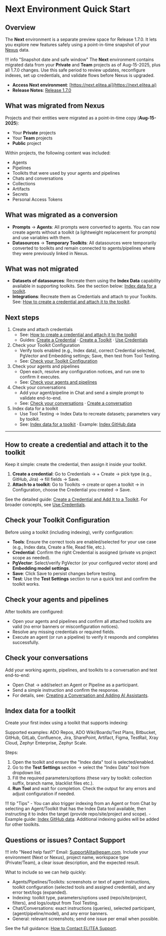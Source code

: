 # Next Environment Quick Start

## Overview

The **Next** environment is a separate preview space for Release 1.7.0. It lets you explore new features safely using a point-in-time snapshot of your [Nexus](https://nexus.elitea.ai) data.

!!! info "Snapshot date and safe window"
	 The **Next** environment contains migrated data from your **Private** and **Team** projects as of Aug-15-2025, plus all 1.7.0 changes. Use this safe period to review updates, reconfigure indexes, set up credentials, and validate flows before Nexus is upgraded.

- **Access Next environment**: [https://next.elitea.ai](https://next.elitea.ai)
- **Release Notes**: [Release 1.7.0](../release-notes/rn_current.md)

## What was migrated from Nexus

Projects and their entities were migrated as a point-in-time copy (**Aug-15-2025**):

- Your **Private** projects
- Your **Team** projects
- **Public** project

Within projects, the following content was included:

- Agents
- Pipelines
- Toolkits that were used by your agents and pipelines
- Chats and conversations
- Collections
- Artifacts
- Secrets
- Personal Access Tokens

## What was migrated as a conversion

- **Prompts** → **Agents**: All prompts were converted to agents. You can now create agents without a toolkit (a lightweight replacement for prompts) and use variables with them.
- **Datasources** → **Temporary Toolkits**: All datasources were temporarily converted to toolkits and remain connected to agents/pipelines where they were previously linked in Nexus.

## What was not migrated

- **Datasets of datasources**: Recreate them using the **Index Data** capability available in supporting toolkits. See the section below: [Index data for a toolkit](#index-data-for-a-toolkit).
- **Integrations**: Recreate them as Credentials and attach to your Toolkits. See: [How to create a credential and attach it to the toolkit](#how-to-create-a-credential-and-attach-it-to-the-toolkit).

## Next steps

1. Create and attach credentials
	- See: [How to create a credential and attach it to the toolkit](#how-to-create-a-credential-and-attach-it-to-the-toolkit)
	- Guides: [Create a Credential](./create-credential.md) · [Create a Toolkit](./create-toolkit.md) · [Use Credentials](../how-tos/how-to-use-credentials.md)
2. Check your Toolkit Configuration
	- Verify tools enabled (e.g., Index data), correct Credential selected, PgVector and Embedding settings; Save, then test from Tool Testing.
	- See: [Check your Toolkit Configuration](#check-your-toolkit-configuration)
3. Check your agents and pipelines
	- Open each, resolve any configuration notices, and run one to confirm it executes.
	- See: [Check your agents and pipelines](#check-your-agents-and-pipelines)
4. Check your conversations
	- Add your agent/pipeline in Chat and send a simple prompt to validate end-to-end.
	- See: [Check your conversations](#check-your-conversations) · [Create a conversation](./create-conversation.md)
5. Index data for a toolkit
	- Use Tool Testing → Index Data to recreate datasets; parameters vary by toolkit.
	- See: [Index data for a toolkit](#index-data-for-a-toolkit) · Example: [Index GitHub data](../how-tos/indexing/index-github-data.md)

---

## How to create a credential and attach it to the toolkit

Keep it simple: create the credential, then assign it inside your toolkit.

1. **Create a credential**: Go to Credentials → + Create → pick type (e.g., GitHub, Jira) → fill fields → Save.
2. **Attach to a toolkit**: Go to Toolkits → create or open a toolkit → in Configuration, choose the Credential you created → Save.

See the detailed guide: [Create a Credential and Add It to a Toolkit](./create-credential.md). For broader concepts, see [Use Credentials](../how-tos/how-to-use-credentials.md).

## Check your Toolkit Configuration

Before using a toolkit (including indexing), verify configuration:

- **Tools**: Ensure the correct tools are enabled/selected for your use case (e.g., Index data, Create a file, Read file, etc.).
- **Credential**: Confirm the right Credential is assigned (private vs project scope as needed).
- **PgVector**: Select/verify PgVector (or your configured vector store) and **Embedding model settings**.
- **Save**: Click Save to persist changes before testing.
- **Test**: Use the **Test Settings** section to run a quick test and confirm the toolkit works.

## Check your agents and pipelines

After toolkits are configured:

- Open your agents and pipelines and confirm all attached toolkits are valid (no error banners or misconfiguration notices).
- Resolve any missing credentials or required fields.
- Execute an agent (or run a pipeline) to verify it responds and completes successfully.

## Check your conversations

Add your working agents, pipelines, and toolkits to a conversation and test end-to-end:

- Open Chat → add/select an Agent or Pipeline as a participant.
- Send a simple instruction and confirm the response.
- For details, see: [Creating a Conversation and Adding AI Assistants](./create-conversation.md).

## Index data for a toolkit

Create your first index using a toolkit that supports indexing:

Supported examples: ADO Repos, ADO Wiki/Boards/Test Plans, Bitbucket, GitHub, GitLab, Confluence, Jira, SharePoint, Artifact, Figma, TestRail, Xray Cloud, Zephyr Enterprise, Zephyr Scale.

Steps:

1. Open the toolkit and ensure the "Index data" tool is selected/enabled.
2. Go to the **Test Settings** section → select the "Index Data" tool from dropdown list.
3. Fill the required parameters/options (these vary by toolkit: collection suffix, branch name, blacklist files etc.).
4. **Run Tool** and wait for completion. Check the output for any errors and adjust configuration if needed.

!!! tip "Tips"
      - You can also trigger indexing from an Agent or from Chat by selecting an Agent/Toolkit that has the Index Data tool available, then instructing it to index the target (provide repo/site/project and scope).
      - Example guide: [Index GitHub data](../how-tos/indexing/index-github-data.md). Additional indexing guides will be added for other toolkits.

## Questions or issues? Contact Support

!!! info "Need help fast?"
	Email: [SupportAlita@epam.com](mailto:SupportAlita@epam.com). Include your environment (Next or Nexus), project name, workspace type (Private/Team), a clear issue description, and the expected result.

What to include so we can help quickly:

- Agents/Pipelines/Toolkits: screenshots or text of agent instructions, toolkit configuration (selected tools and assigned credential), and any error text/logs (expanded).
- Indexing: toolkit type, parameters/options used (repo/site/project, filters), and logs/output from Tool Testing.
- Chat/Conversations: exact instructions (queries), selected participant, (agent/pipeline/model), and any error banners.
- General: relevant screenshots; send one issue per email when possible.

See the full guidance: [How to Contact ELITEA Support](../support/contact-support.md).

